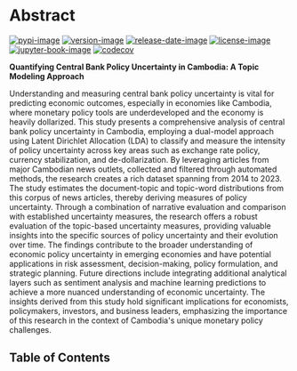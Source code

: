 # Abstract

[![pypi-image]][pypi-url]
[![version-image]][release-url]
[![release-date-image]][release-url]
[![license-image]][license-url]
[![jupyter-book-image]][docs-url]
[![codecov][codecov-image]][codecov-url]

<!-- Links: -->

[hyperfast python template]: https://github.com/entelecheia/hyperfast-python-template
[codecov-image]: https://codecov.io/gh/entelecheia/nbcpu/branch/main/graph/badge.svg?token=P414TXNSHY
[codecov-url]: https://codecov.io/gh/entelecheia/nbcpu
[pypi-image]: https://img.shields.io/pypi/v/nbcpu
[license-image]: https://img.shields.io/github/license/entelecheia/nbcpu
[license-url]: https://github.com/entelecheia/nbcpu/blob/main/LICENSE
[version-image]: https://img.shields.io/github/v/release/entelecheia/nbcpu?sort=semver
[release-date-image]: https://img.shields.io/github/release-date/entelecheia/nbcpu
[release-url]: https://github.com/entelecheia/nbcpu/releases
[jupyter-book-image]: https://jupyterbook.org/en/stable/_images/badge.svg
[repo-url]: https://github.com/entelecheia/nbcpu
[pypi-url]: https://pypi.org/project/nbcpu
[docs-url]: https://nbcpu.entelecheia.ai
[changelog]: https://github.com/entelecheia/nbcpu/blob/main/CHANGELOG.md
[contributing guidelines]: https://github.com/entelecheia/nbcpu/blob/main/CONTRIBUTING.md

<!-- Links: -->

**Quantifying Central Bank Policy Uncertainty in Cambodia: A Topic Modeling Approach**

Understanding and measuring central bank policy uncertainty is vital for predicting economic outcomes, especially in economies like Cambodia, where monetary policy tools are underdeveloped and the economy is heavily dollarized. This study presents a comprehensive analysis of central bank policy uncertainty in Cambodia, employing a dual-model approach using Latent Dirichlet Allocation (LDA) to classify and measure the intensity of policy uncertainty across key areas such as exchange rate policy, currency stabilization, and de-dollarization. By leveraging articles from major Cambodian news outlets, collected and filtered through automated methods, the research creates a rich dataset spanning from 2014 to 2023. The study estimates the document-topic and topic-word distributions from this corpus of news articles, thereby deriving measures of policy uncertainty. Through a combination of narrative evaluation and comparison with established uncertainty measures, the research offers a robust evaluation of the topic-based uncertainty measures, providing valuable insights into the specific sources of policy uncertainty and their evolution over time. The findings contribute to the broader understanding of economic policy uncertainty in emerging economies and have potential applications in risk assessment, decision-making, policy formulation, and strategic planning. Future directions include integrating additional analytical layers such as sentiment analysis and machine learning predictions to achieve a more nuanced understanding of economic uncertainty. The insights derived from this study hold significant implications for economists, policymakers, investors, and business leaders, emphasizing the importance of this research in the context of Cambodia's unique monetary policy challenges.

## Table of Contents

```{tableofcontents}

```
